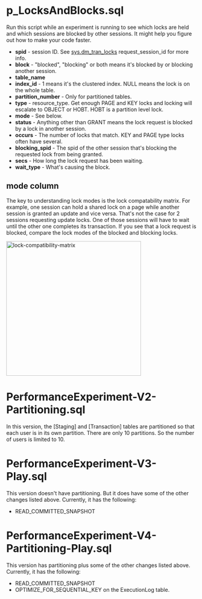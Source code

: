 # p_LocksAndBlocks.sql
Run this script while an experiment is running to see which locks are held and which sessions are blocked by other sessions. It might help you figure out how to make your code faster.

- **spid** - session ID. See [sys.dm_tran_locks](https://learn.microsoft.com/en-us/sql/relational-databases/system-dynamic-management-views/sys-dm-tran-locks-transact-sql?view=sql-server-ver16) request_session_id for more info.
- **block** - "blocked", "blocking" or both means it's blocked by or blocking another session.
- **table_name**
- **index_id** - 1 means it's the clustered index. NULL means the lock is on the whole table.
- **partition_number** - Only for partitioned tables.
- **type** - resource_type. Get enough PAGE and KEY locks and locking will escalate to OBJECT or HOBT. HOBT is a partition level lock.
- **mode** - See below.
- **status** - Anything other than GRANT means the lock request is blocked by a lock in another session.
- **occurs** - The number of locks that match. KEY and PAGE type locks often have several.
- **blocking_spid** - The spid of the other session that's blocking the requested lock from being granted.
- **secs** - How long the lock request has been waiting.
- **wait_type** - What's causing the block.

## mode column
The key to understanding lock modes is the lock compatability matrix. For example, one session can hold a shared lock on a page while another session is granted an update and vice versa. That's not the case for 2 sessions requesting update locks. One of those sessions will have to wait until the other one completes its transaction. If you see that a lock request is blocked, compare the lock modes of the blocked and blocking locks.

<img width="357" alt="lock-compatibility-matrix" src="https://github.com/chucknewmanjr/PerformanceExperiment/assets/33396894/cf5d2ca9-330d-494a-bc89-0bc214cacfdd">

# PerformanceExperiment-V2-Partitioning.sql
In this version, the [Staging] and [Transaction] tables are partitioned so that each user is in its own partition. There are only 10 partitions. So the number of users is limited to 10. 

# PerformanceExperiment-V3-Play.sql
This version doesn't have partitioning. But it does have some of the other changes listed above. Currently, it has the following:
- READ_COMMITTED_SNAPSHOT

# PerformanceExperiment-V4-Partitioning-Play.sql
This version has partitioning plus some of the other changes listed above. Currently, it has the following:
- READ_COMMITTED_SNAPSHOT
- OPTIMIZE_FOR_SEQUENTIAL_KEY on the ExecutionLog table.

